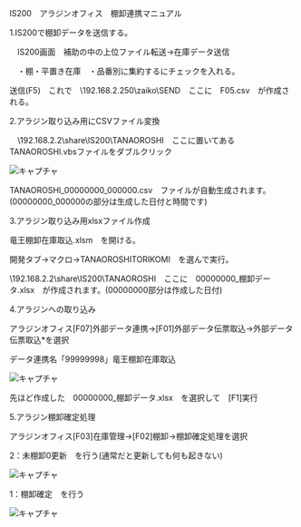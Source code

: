 IS200　アラジンオフィス　棚卸連携マニュアル

1.IS200で棚卸データを送信する。

　IS200画面　補助の中の上位ファイル転送→在庫データ送信
 
　・棚・平置き在庫　・品番別に集約するにチェックを入れる。
 
 送信(F5)　これで　\\192.168.2.250\zaiko\SEND　ここに　F05.csv　が作成される。

2.アラジン取り込み用にCSVファイル変換

　\\192.168.2.2\share\IS200\TANAOROSHI　ここに置いてある　TANAOROSHI.vbsファイルをダブルクリック
 
![キャプチャ](https://github.com/toyocase/toyocase/assets/154039551/f952697f-69f7-458b-91f3-090f62535fcc)

TANAOROSHI_00000000_000000.csv　ファイルが自動生成されます。(00000000_000000の部分は生成した日付と時間です)

3.アラジン取り込み用xlsxファイル作成

竜王棚卸在庫取込.xlsm　を開ける。

開発タブ→マクロ→TANAOROSHITORIKOMI　を選んで実行。

\\192.168.2.2\share\IS200\TANAOROSHI　ここに　00000000_棚卸データ.xlsx　が作成されます。(00000000部分は作成した日付)

4.アラジンへの取り込み

アラジンオフィス[F07]外部データ連携→[F01]外部データ伝票取込→外部データ伝票取込*を選択

データ連携名「99999998」竜王棚卸在庫取込

![キャプチャ](https://github.com/toyocase/toyocase/assets/154039551/e8a2206b-e448-48c4-9e76-0dfb877717e9)

先ほど作成した　00000000_棚卸データ.xlsx　を選択して　[F1]実行

5.アラジン棚卸確定処理

アラジンオフィス[F03]在庫管理→[F02]棚卸→棚卸確定処理を選択

2：未棚卸0更新　を行う(通常だと更新しても何も起きない)

![キャプチャ](https://github.com/toyocase/toyocase/assets/154039551/691b72d5-1847-4819-a499-2873860502f8)

1：棚卸確定　を行う

![キャプチャ](https://github.com/toyocase/toyocase/assets/154039551/b6f4c04a-46ce-4bf5-bbce-80b3e4aa64c4)











 

